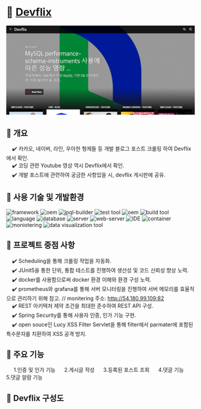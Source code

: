 # :rainbow: [Devflix](https://devflix.kr/)

![devflix](./dev-flix.png)

## :pushpin: 개요

&nbsp;&nbsp;&nbsp;&nbsp;:heavy_check_mark: 카카오, 네이버, 라인, 우아한 형제들 등 개발 블로그 포스트 크롤링 하여 Devflix에서 확인.       
&nbsp;&nbsp;&nbsp;&nbsp;:heavy_check_mark: 코딩 관련 Youtube 영상 역시 Devflix에서 확인.   
&nbsp;&nbsp;&nbsp;&nbsp;:heavy_check_mark: 개발 포스트에 관련하여 궁금한 사항있을 시, devflix 게시판에 공유.   



## :pushpin: 사용 기술 및 개발환경

![framework](https://img.shields.io/badge/spring%20boot-2.2.2-yellowgreen) ![oem](https://img.shields.io/badge/spring%20data%20jpa-2.2.2-yellow) ![jpql-builder](https://img.shields.io/badge/queryDSL-4.2.2-blue) ![test tool](https://img.shields.io/badge/JUnit-5-green) ![oem](https://img.shields.io/badge/lucy%20xss%20servlet-2.0.0-green) ![build tool](https://img.shields.io/badge/gardle-6.6.1-blue) ![language](https://img.shields.io/badge/java-open--jdk--8-orange) ![database](https://img.shields.io/badge/postgreSQL-11.10-blue) ![server](https://img.shields.io/badge/ubuntu-20.04.1-important) ![web-server](https://img.shields.io/badge/nginx-1.18.0-green) ![IDE](https://img.shields.io/badge/inteliJ-3.2-blueviolet) ![container](https://img.shields.io/badge/docker-latest-lightgray) ![moniotering](https://img.shields.io/badge/prometheus-latest-lightgray) ![data visualization tool](https://img.shields.io/badge/grafana-latest-lightgray)


## :pushpin: 프로젝트 중점 사항

&nbsp;&nbsp;&nbsp;&nbsp;:heavy_check_mark: Scheduling을 통해 크롤링 작업을 자동화.    
&nbsp;&nbsp;&nbsp;&nbsp;:heavy_check_mark: JUnit5을 통한 단위, 통합 테스트를 진행하여 생산성 및 코드 신뢰성 향상 노력.    
&nbsp;&nbsp;&nbsp;&nbsp;:heavy_check_mark: docker를 사용함으로써 docker 환경 이해와 환경 구성 노력.    
&nbsp;&nbsp;&nbsp;&nbsp;:heavy_check_mark: prometheus와 grafana를 통해 서버 모니터링을 진행하여 서버 메모리를 효율적으로 관리하기 위해 참고. // monitering 주소: http://54.180.99.109:82    
&nbsp;&nbsp;&nbsp;&nbsp;:heavy_check_mark: REST 아키텍처 제약 조건을 최대한 준수하여 REST API 구성.    
&nbsp;&nbsp;&nbsp;&nbsp;:heavy_check_mark: Spring Security를 통해 사용자 인증, 인가 기능 구현.    
&nbsp;&nbsp;&nbsp;&nbsp;:heavy_check_mark: open souce인 Lucy XSS Filter Servlet을 통해 filter에서 parmater에 포함된 특수문자를 치환하여 XSS 공격 방지.    


## :pushpin: 주요 기능

&nbsp;&nbsp;&nbsp;&nbsp; 1.인증 및 인가 기능
&nbsp;&nbsp;&nbsp;&nbsp; 2.게시글 작성
&nbsp;&nbsp;&nbsp;&nbsp; 3.등록된 포스트 조회
&nbsp;&nbsp;&nbsp;&nbsp; 4.댓글 기능
&nbsp;&nbsp;&nbsp;&nbsp; 5.댓글 알람 기능


## :pushpin: Devflix 구성도



    
    
    





